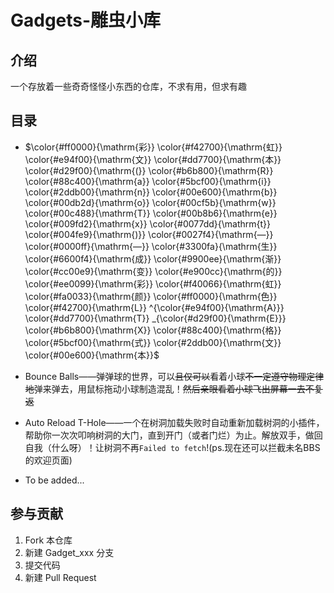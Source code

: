 # Gadgets-雕虫小库

## 介绍

一个存放着一些奇奇怪怪小东西的仓库，不求有用，但求有趣

## 目录

* $\color{#ff0000}{\mathrm{彩}}
\color{#f42700}{\mathrm{虹}}
\color{#e94f00}{\mathrm{文}}
\color{#dd7700}{\mathrm{本}}
\color{#d29f00}{\mathrm{(}}
\color{#b6b800}{\mathrm{R}}
\color{#88c400}{\mathrm{a}}
\color{#5bcf00}{\mathrm{i}}
\color{#2ddb00}{\mathrm{n}}
\color{#00e600}{\mathrm{b}}
\color{#00db2d}{\mathrm{o}}
\color{#00cf5b}{\mathrm{w}}
\color{#00c488}{\mathrm{T}}
\color{#00b8b6}{\mathrm{e}}
\color{#009fd2}{\mathrm{x}}
\color{#0077dd}{\mathrm{t}}
\color{#004fe9}{\mathrm{)}}
\color{#0027f4}{\mathrm{—}}
\color{#0000ff}{\mathrm{—}}
\color{#3300fa}{\mathrm{生}}
\color{#6600f4}{\mathrm{成}}
\color{#9900ee}{\mathrm{渐}}
\color{#cc00e9}{\mathrm{变}}
\color{#e900cc}{\mathrm{的}}
\color{#ee0099}{\mathrm{彩}}
\color{#f40066}{\mathrm{虹}}
\color{#fa0033}{\mathrm{颜}}
\color{#ff0000}{\mathrm{色}}
\color{#f42700}{\mathrm{L}}
^{\color{#e94f00}{\mathrm{A}}}
\color{#dd7700}{\mathrm{T}}
_{\color{#d29f00}{\mathrm{E}}}
\color{#b6b800}{\mathrm{X}}
\color{#88c400}{\mathrm{格}}
\color{#5bcf00}{\mathrm{式}}
\color{#2ddb00}{\mathrm{文}}
\color{#00e600}{\mathrm{本}}$

* Bounce Balls——弹弹球的世界，可以<del>且仅可以</del>看着小球<del>不一定遵守物理定律地</del>弹来弹去，用鼠标拖动小球制造混乱！<del>然后亲眼看着小球飞出屏幕一去不复返</del>

* Auto Reload T-Hole——一个在树洞加载失败时自动重新加载树洞的小插件，帮助你一次次叩响树洞的大门，直到开门（或者门烂）为止。解放双手，做回自我（什么呀）！让树洞不再`Failed to fetch`!(ps.现在还可以拦截未名BBS的欢迎页面)

* To be added...

## 参与贡献

1. Fork 本仓库
2. 新建 Gadget_xxx 分支
3. 提交代码
4. 新建 Pull Request
